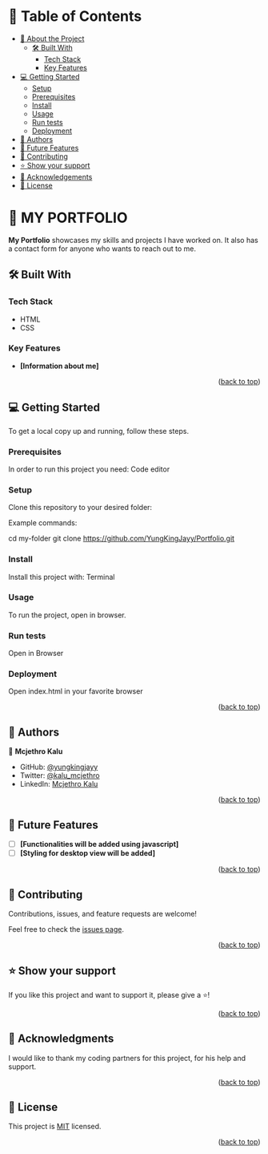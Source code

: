 <a name="readme-top"></a>


<!-- TABLE OF CONTENTS -->

# 📗 Table of Contents

- [📖 About the Project](#about-project)
  - [🛠 Built With](#built-with)
    - [Tech Stack](#tech-stack)
    - [Key Features](#key-features)
- [💻 Getting Started](#getting-started)
  - [Setup](#setup)
  - [Prerequisites](#prerequisites)
  - [Install](#install)
  - [Usage](#usage)
  - [Run tests](#run-tests)
  - [Deployment](#deployment)
- [👥 Authors](#authors)
- [🔭 Future Features](#future-features)
- [🤝 Contributing](#contributing)
- [⭐️ Show your support](#support)
- [🙏 Acknowledgements](#acknowledgements)
- [📝 License](#license)

<!-- PROJECT DESCRIPTION -->

# 📖 MY PORTFOLIO <a name="about-project"></a>

**My Portfolio** showcases my skills and projects I have worked on. It also has a contact form for anyone who wants to reach out to me.

## 🛠 Built With <a name="built-with"></a>

### Tech Stack <a name="tech-stack"></a>
<ul>
  <li>HTML</li>
  <li>CSS</li>
</ul>

<!-- Features -->

### Key Features <a name="key-features"></a>

- **[Information about me]**

<p align="right">(<a href="#readme-top">back to top</a>)</p>

<!-- GETTING STARTED -->

## 💻 Getting Started <a name="getting-started"></a>

To get a local copy up and running, follow these steps.

### Prerequisites

In order to run this project you need:
Code editor

### Setup

Clone this repository to your desired folder:


Example commands:

  cd my-folder
  git clone https://github.com/YungKingJayy/Portfolio.git


### Install

Install this project with:
Terminal

### Usage

To run the project, open in browser.

### Run tests

Open in Browser

### Deployment

Open index.html in your favorite browser

<p align="right">(<a href="#readme-top">back to top</a>)</p>

<!-- AUTHORS -->

## 👥 Authors <a name="authors"></a>

👤 **Mcjethro Kalu**

- GitHub: [@yungkingjayy](https://github.com/yungkingjayy)
- Twitter: [@kalu_mcjethro](https://twitter.com/kalu_mcjethro)
- LinkedIn: [Mcjethro Kalu](https://www.linkedin.com/in/mcjethro-kalu-96270a237/)

<p align="right">(<a href="#readme-top">back to top</a>)</p>

<!-- FUTURE FEATURES -->

## 🔭 Future Features <a name="future-features"></a>

- [ ] **[Functionalities will be added using javascript]**
- [ ] **[Styling for desktop view will be added]**

<p align="right">(<a href="#readme-top">back to top</a>)</p>

<!-- CONTRIBUTING -->

## 🤝 Contributing <a name="contributing"></a>

Contributions, issues, and feature requests are welcome!

Feel free to check the [issues page](../../issues/).

<p align="right">(<a href="#readme-top">back to top</a>)</p>

<!-- SUPPORT -->

## ⭐️ Show your support <a name="support"></a>

If you like this project and want to support it, please give a ⭐️!

<p align="right">(<a href="#readme-top">back to top</a>)</p>

<!-- ACKNOWLEDGEMENTS -->

## 🙏 Acknowledgments <a name="acknowledgements"></a>

I would like to thank my coding partners for this project, for his help and support.

<p align="right">(<a href="#readme-top">back to top</a>)</p>

<!-- LICENSE -->

## 📝 License <a name="license"></a>

This project is [MIT](./LICENSE) licensed.

<p align="right">(<a href="#readme-top">back to top</a>)</p>
